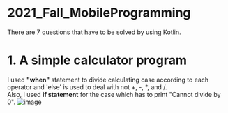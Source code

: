 # 2021_Fall_MobileProgramming
There are 7 questions that have to be solved by using Kotlin.
<br>

# 1. A simple calculator program
I used **"when"** statement to divide calculating case according to each operator and 'else' is used to deal with not +, -, *, and /.  
Also, I used **if statement** for the case which has to print "Cannot divide by 0".
![image](https://user-images.githubusercontent.com/52899340/137155740-9ca9c4ec-e428-4c0d-b1c1-1f410617b385.png)
